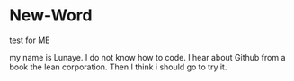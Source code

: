 # New-Word
test for ME

my name is Lunaye. I do not know how to code.
I hear about Github from a book the lean corporation.
Then I think i should go to try it.
